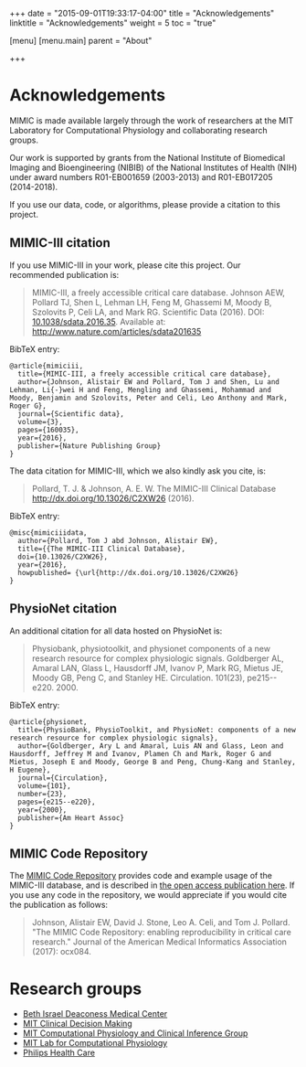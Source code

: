 +++
date = "2015-09-01T19:33:17-04:00"
title = "Acknowledgements"
linktitle = "Acknowledgements"
weight = 5
toc = "true"

[menu]
  [menu.main]
    parent = "About"

+++

# Acknowledgements

MIMIC is made available largely through the work of researchers at the MIT Laboratory for Computational Physiology and collaborating research groups.  

Our work is supported by grants from the National Institute of Biomedical Imaging and Bioengineering (NIBIB) of the National Institutes of Health (NIH) under award numbers R01-EB001659 (2003-2013) and R01-EB017205 (2014-2018).  

If you use our data, code, or algorithms, please provide a citation to this project.

## MIMIC-III citation

If you use MIMIC-III in your work, please cite this project. Our recommended publication is:

>  MIMIC-III, a freely accessible critical care database. Johnson AEW, Pollard TJ, Shen L, Lehman LH, Feng M, Ghassemi M, Moody B, Szolovits P, Celi LA, and Mark RG. Scientific Data (2016). DOI: <a href="http://dx.doi.org/10.1038/sdata.2016.35">10.1038/sdata.2016.35</a>. Available at: <a href="http://www.nature.com/articles/sdata201635">http://www.nature.com/articles/sdata201635</a>

BibTeX entry:

```
@article{mimiciii,
  title={MIMIC-III, a freely accessible critical care database},
  author={Johnson, Alistair EW and Pollard, Tom J and Shen, Lu and Lehman, Li{-}wei H and Feng, Mengling and Ghassemi, Mohammad and Moody, Benjamin and Szolovits, Peter and Celi, Leo Anthony and Mark, Roger G},
  journal={Scientific data},
  volume={3},
  pages={160035},
  year={2016},
  publisher={Nature Publishing Group}
}
```

The data citation for MIMIC-III, which we also kindly ask you cite, is:

> Pollard, T. J. & Johnson, A. E. W. The MIMIC-III Clinical Database http://dx.doi.org/10.13026/C2XW26 (2016).

BibTeX entry:

```
@misc{mimiciiidata,
  author={Pollard, Tom J abd Johnson, Alistair EW},
  title={{The MIMIC-III Clinical Database},
  doi={10.13026/C2XW26},
  year={2016},
  howpublished= {\url{http://dx.doi.org/10.13026/C2XW26}
}
```

<!-- ## Requirement for studies using MIMIC-III    

Researchers of studies using the MIMIC-III database are required to acknowledge our project funders by including the following statement in published articles:

> Research reported in this publication was supported by the National Institute of Biomedical Imaging and Bioengineering of the National Institutes of Health under Award Number R01EB017205. The content is solely the responsibility of the authors and does not necessarily represent the official views of the National Institutes of Health. -->

## PhysioNet citation

An additional citation for all data hosted on PhysioNet is:

>  Physiobank, physiotoolkit, and physionet components of a new research resource for complex physiologic signals. Goldberger AL, Amaral LAN, Glass L,  Hausdorff JM, Ivanov P, Mark RG, Mietus JE, Moody GB, Peng C, and Stanley HE. Circulation. 101(23), pe215--e220. 2000.


BibTeX entry:

```
@article{physionet,
  title={PhysioBank, PhysioToolkit, and PhysioNet: components of a new research resource for complex physiologic signals},
  author={Goldberger, Ary L and Amaral, Luis AN and Glass, Leon and Hausdorff, Jeffrey M and Ivanov, Plamen Ch and Mark, Roger G and Mietus, Joseph E and Moody, George B and Peng, Chung-Kang and Stanley, H Eugene},
  journal={Circulation},
  volume={101},
  number={23},
  pages={e215--e220},
  year={2000},
  publisher={Am Heart Assoc}
}
```


## MIMIC Code Repository

The [MIMIC Code Repository](https://github.com/MIT-LCP/mimic-code) provides code and example usage of the MIMIC-III database, and is described in [the open access publication here](https://doi.org/10.1093/jamia/ocx084). If you use any code in the repository, we would appreciate if you would cite the publication as follows:

> Johnson, Alistair EW, David J. Stone, Leo A. Celi, and Tom J. Pollard. "The MIMIC Code Repository: enabling reproducibility in critical care research." Journal of the American Medical Informatics Association (2017): ocx084.

# Research groups

- [Beth Israel Deaconess Medical Center](http://www.bidmc.org/)
- [MIT Clinical Decision Making](http://groups.csail.mit.edu/medg/)
- [MIT Computational Physiology and Clinical Inference Group](http://www.rle.mit.edu/cpci/)
- [MIT Lab for Computational Physiology](http://lcp.mit.edu/)
- [Philips Health Care](http://www.healthcare.philips.com/main/index.wpd)

<!-- Add details of funders here -->
